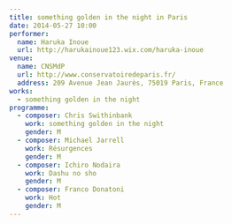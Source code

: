 ```yaml
---
title: something golden in the night in Paris
date: 2014-05-27 10:00
performer:
  name: Haruka Inoue
  url: http://harukainoue123.wix.com/haruka-inoue
venue:
  name: CNSMdP
  url: http://www.conservatoiredeparis.fr/
  address: 209 Avenue Jean Jaurès, 75019 Paris, France
works:
  - something golden in the night
programme:
  - composer: Chris Swithinbank
    work: something golden in the night
    gender: M
  - composer: Michael Jarrell
    work: Résurgences
    gender: M
  - composer: Ichiro Nodaira
    work: Dashu no sho
    gender: M
  - composer: Franco Donatoni
    work: Hot
    gender: M
---
```

